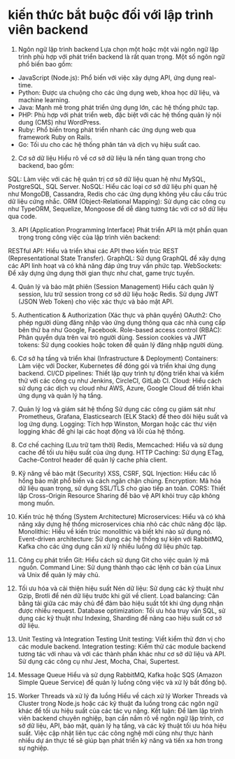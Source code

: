 # kiến thức bắt buộc đối với lập trình viên backend

1. Ngôn ngữ lập trình backend
Lựa chọn một hoặc một vài ngôn ngữ lập trình phù hợp với phát triển backend là rất quan trọng. Một số ngôn ngữ phổ biến bao gồm:

- JavaScript (Node.js): Phổ biến với việc xây dựng API, ứng dụng real-time.
- Python: Được ưa chuộng cho các ứng dụng web, khoa học dữ liệu, và machine learning.
- Java: Mạnh mẽ trong phát triển ứng dụng lớn, các hệ thống phức tạp.
- PHP: Phù hợp với phát triển web, đặc biệt với các hệ thống quản lý nội dung (CMS) như WordPress.
- Ruby: Phổ biến trong phát triển nhanh các ứng dụng web qua framework Ruby on Rails.
- Go: Tối ưu cho các hệ thống phân tán và dịch vụ hiệu suất cao.

2. Cơ sở dữ liệu
Hiểu rõ về cơ sở dữ liệu là nền tảng quan trọng cho backend, bao gồm:

SQL: Làm việc với các hệ quản trị cơ sở dữ liệu quan hệ như MySQL, PostgreSQL, SQL Server.
NoSQL: Hiểu các loại cơ sở dữ liệu phi quan hệ như MongoDB, Cassandra, Redis cho các ứng dụng không yêu cầu cấu trúc dữ liệu cứng nhắc.
ORM (Object-Relational Mapping): Sử dụng các công cụ như TypeORM, Sequelize, Mongoose để dễ dàng tương tác với cơ sở dữ liệu qua code.

3. API (Application Programming Interface)
Phát triển API là một phần quan trọng trong công việc của lập trình viên backend:

RESTful API: Hiểu và triển khai các API theo kiến trúc REST (Representational State Transfer).
GraphQL: Sử dụng GraphQL để xây dựng các API linh hoạt và có khả năng đáp ứng truy vấn phức tạp.
WebSockets: Để xây dựng ứng dụng thời gian thực như chat, game trực tuyến.

4. Quản lý và bảo mật phiên (Session Management)
Hiểu cách quản lý session, lưu trữ session trong cơ sở dữ liệu hoặc Redis.
Sử dụng JWT (JSON Web Token) cho việc xác thực và bảo mật API.

5. Authentication & Authorization (Xác thực và phân quyền)
OAuth2: Cho phép người dùng đăng nhập vào ứng dụng thông qua các nhà cung cấp bên thứ ba như Google, Facebook.
Role-based access control (RBAC): Phân quyền dựa trên vai trò người dùng.
Session cookies và JWT tokens: Sử dụng cookies hoặc token để quản lý đăng nhập người dùng.

6. Cơ sở hạ tầng và triển khai (Infrastructure & Deployment)
Containers: Làm việc với Docker, Kubernetes để đóng gói và triển khai ứng dụng backend.
CI/CD pipelines: Thiết lập quy trình tự động triển khai và kiểm thử với các công cụ như Jenkins, CircleCI, GitLab CI.
Cloud: Hiểu cách sử dụng các dịch vụ cloud như AWS, Azure, Google Cloud để triển khai ứng dụng và quản lý hạ tầng.

7. Quản lý log và giám sát hệ thống
Sử dụng các công cụ giám sát như Prometheus, Grafana, Elasticsearch (ELK Stack) để theo dõi hiệu suất và log ứng dụng.
Logging: Tích hợp Winston, Morgan hoặc các thư viện logging khác để ghi lại các hoạt động và lỗi của hệ thống.

8. Cơ chế caching (Lưu trữ tạm thời)
Redis, Memcached: Hiểu và sử dụng cache để tối ưu hiệu suất của ứng dụng.
HTTP Caching: Sử dụng ETag, Cache-Control header để quản lý cache phía client.

9. Kỹ năng về bảo mật (Security)
XSS, CSRF, SQL Injection: Hiểu các lỗ hổng bảo mật phổ biến và cách ngăn chặn chúng.
Encryption: Mã hóa dữ liệu quan trọng, sử dụng SSL/TLS cho giao tiếp an toàn.
CORS: Thiết lập Cross-Origin Resource Sharing để bảo vệ API khỏi truy cập không mong muốn.

10. Kiến trúc hệ thống (System Architecture)
Microservices: Hiểu và có khả năng xây dựng hệ thống microservices chia nhỏ các chức năng độc lập.
Monolithic: Hiểu về kiến trúc monolithic và biết khi nào sử dụng nó.
Event-driven architecture: Sử dụng các hệ thống sự kiện với RabbitMQ, Kafka cho các ứng dụng cần xử lý nhiều luồng dữ liệu phức tạp.

11. Công cụ phát triển
Git: Hiểu cách sử dụng Git cho việc quản lý mã nguồn.
Command Line: Sử dụng thành thạo các lệnh cơ bản của Linux và Unix để quản lý máy chủ.

12. Tối ưu hóa và cải thiện hiệu suất
Nén dữ liệu: Sử dụng các kỹ thuật như Gzip, Brotli để nén dữ liệu trước khi gửi về client.
Load balancing: Cân bằng tải giữa các máy chủ để đảm bảo hiệu suất tốt khi ứng dụng nhận được nhiều request.
Database optimization: Tối ưu hóa truy vấn SQL, sử dụng các kỹ thuật như Indexing, Sharding để nâng cao hiệu suất cơ sở dữ liệu.

13. Unit Testing và Integration Testing
Unit testing: Viết kiểm thử đơn vị cho các module backend.
Integration testing: Kiểm thử các module backend tương tác với nhau và với các thành phần khác như cơ sở dữ liệu và API.
Sử dụng các công cụ như Jest, Mocha, Chai, Supertest.

14. Message Queue
Hiểu và sử dụng RabbitMQ, Kafka hoặc SQS (Amazon Simple Queue Service) để quản lý luồng công việc và xử lý bất đồng bộ.

15. Worker Threads và xử lý đa luồng
Hiểu về cách xử lý Worker Threads và Cluster trong Node.js hoặc các kỹ thuật đa luồng trong các ngôn ngữ khác để tối ưu hiệu suất của các tác vụ nặng.
Kết luận:
Để làm lập trình viên backend chuyên nghiệp, bạn cần nắm rõ về ngôn ngữ lập trình, cơ sở dữ liệu, API, bảo mật, quản lý hạ tầng, và các kỹ thuật tối ưu hóa hiệu suất. Việc cập nhật liên tục các công nghệ mới cũng như thực hành nhiều dự án thực tế sẽ giúp bạn phát triển kỹ năng và tiến xa hơn trong sự nghiệp.